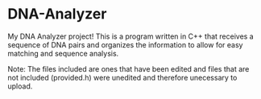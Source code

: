 # DNA-Analyzer

My DNA Analyzer project! This is a program written in C++ that receives a sequence of DNA pairs and organizes the information to allow for easy matching and sequence analysis. 

Note: The files included are ones that have been edited and files that are not included (provided.h) were unedited and therefore unecessary to upload. 
